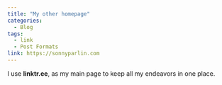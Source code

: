 ```yaml
---
title: "My other homepage"
categories:
  - Blog
tags:
  - link
  - Post Formats
link: https://sonnyparlin.com
---
```


I use **linktr.ee**, as my main page to keep all my endeavors in one place.
